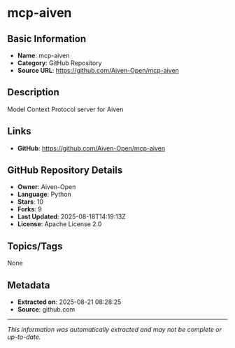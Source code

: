 # mcp-aiven

## Basic Information
- **Name**: mcp-aiven
- **Category**: GitHub Repository
- **Source URL**: https://github.com/Aiven-Open/mcp-aiven

## Description
Model Context Protocol server for Aiven

## Links
- **GitHub**: https://github.com/Aiven-Open/mcp-aiven

## GitHub Repository Details
- **Owner**: Aiven-Open
- **Language**: Python
- **Stars**: 10
- **Forks**: 9
- **Last Updated**: 2025-08-18T14:19:13Z
- **License**: Apache License 2.0

## Topics/Tags
None

## Metadata
- **Extracted on**: 2025-08-21 08:28:25
- **Source**: github.com

---
*This information was automatically extracted and may not be complete or up-to-date.*
